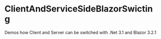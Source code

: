 # ClientAndServiceSideBlazorSwicting
Demos how Client and Server can be switched with .Net 3.1 and Blazor 3.2.1

